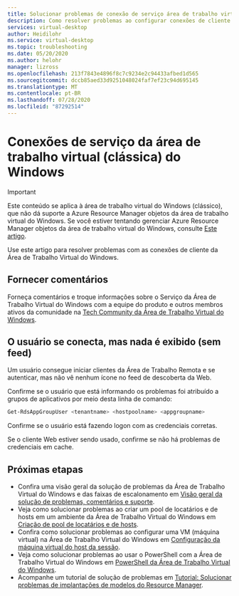 ```yaml
---
title: Solucionar problemas de conexão de serviço área de trabalho virtual do Windows (clássico)-Azure
description: Como resolver problemas ao configurar conexões de cliente em um ambiente de locatário da área de trabalho virtual do Windows (clássico).
services: virtual-desktop
author: Heidilohr
ms.service: virtual-desktop
ms.topic: troubleshooting
ms.date: 05/20/2020
ms.author: helohr
manager: lizross
ms.openlocfilehash: 213f7843e4896f8c7c9234e2c94433afbed1d565
ms.sourcegitcommit: dccb85aed33d9251048024faf7ef23c94d695145
ms.translationtype: MT
ms.contentlocale: pt-BR
ms.lasthandoff: 07/28/2020
ms.locfileid: "87292514"
---
```

# <a name="windows-virtual-desktop-classic-service-connections"></a>Conexões de serviço da área de trabalho virtual (clássica) do Windows

>[!IMPORTANT]
>Este conteúdo se aplica à área de trabalho virtual do Windows (clássico), que não dá suporte a Azure Resource Manager objetos da área de trabalho virtual do Windows. Se você estiver tentando gerenciar Azure Resource Manager objetos da área de trabalho virtual do Windows, consulte [Este artigo](../troubleshoot-service-connection.md).

Use este artigo para resolver problemas com as conexões de cliente da Área de Trabalho Virtual do Windows.

## <a name="provide-feedback"></a>Fornecer comentários

Forneça comentários e troque informações sobre o Serviço da Área de Trabalho Virtual do Windows com a equipe do produto e outros membros ativos da comunidade na [Tech Community da Área de Trabalho Virtual do Windows](https://techcommunity.microsoft.com/t5/Windows-Virtual-Desktop/bd-p/WindowsVirtualDesktop).

## <a name="user-connects-but-nothing-is-displayed-no-feed"></a>O usuário se conecta, mas nada é exibido (sem feed)

Um usuário consegue iniciar clientes da Área de Trabalho Remota e se autenticar, mas não vê nenhum ícone no feed de descoberta da Web.

Confirme se o usuário que está informando os problemas foi atribuído a grupos de aplicativos por meio desta linha de comando:

```PowerShell
Get-RdsAppGroupUser <tenantname> <hostpoolname> <appgroupname>
```

Confirme se o usuário está fazendo logon com as credenciais corretas.

Se o cliente Web estiver sendo usado, confirme se não há problemas de credenciais em cache.

## <a name="next-steps"></a>Próximas etapas

- Confira uma visão geral da solução de problemas da Área de Trabalho Virtual do Windows e das faixas de escalonamento em [Visão geral da solução de problemas, comentários e suporte](troubleshoot-set-up-overview-2019.md).
- Veja como solucionar problemas ao criar um pool de locatários e de hosts em um ambiente da Área de Trabalho Virtual do Windows em [Criação de pool de locatários e de hosts](troubleshoot-set-up-issues-2019.md).
- Confira como solucionar problemas ao configurar uma VM (máquina virtual) na Área de Trabalho Virtual do Windows em [Configuração da máquina virtual do host da sessão](troubleshoot-vm-configuration-2019.md).
- Veja como solucionar problemas ao usar o PowerShell com a Área de Trabalho Virtual do Windows em [PowerShell da Área de Trabalho Virtual do Windows](troubleshoot-powershell-2019.md).
- Acompanhe um tutorial de solução de problemas em [Tutorial: Solucionar problemas de implantações de modelos do Resource Manager](../../azure-resource-manager/templates/template-tutorial-troubleshoot.md).

